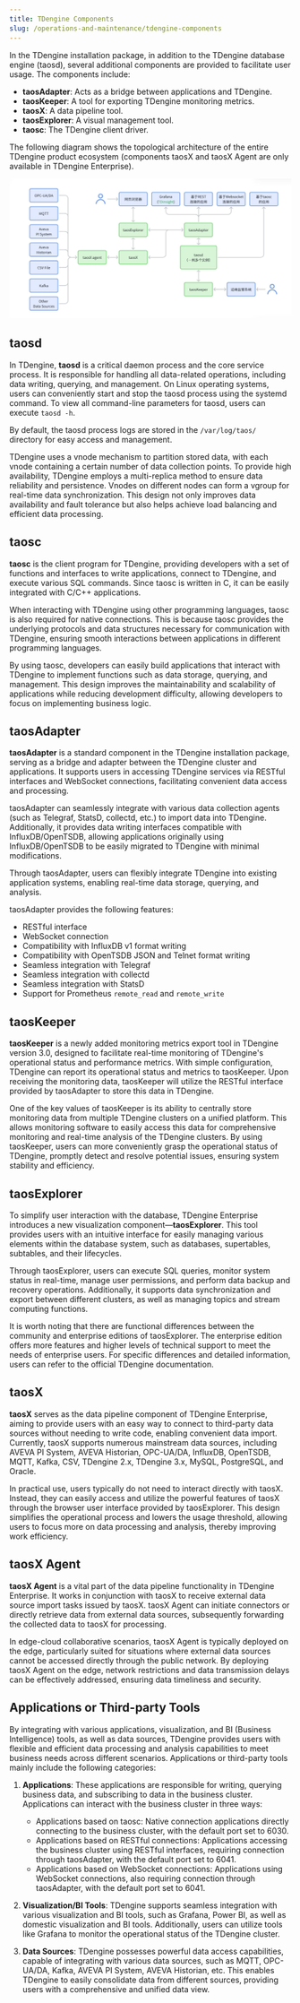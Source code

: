 ```yaml
---
title: TDengine Components
slug: /operations-and-maintenance/tdengine-components
---
```


In the TDengine installation package, in addition to the TDengine database engine (taosd), several additional components are provided to facilitate user usage. The components include:

- **taosAdapter**: Acts as a bridge between applications and TDengine.
- **taosKeeper**: A tool for exporting TDengine monitoring metrics.
- **taosX**: A data pipeline tool.
- **taosExplorer**: A visual management tool.
- **taosc**: The TDengine client driver.

The following diagram shows the topological architecture of the entire TDengine product ecosystem (components taosX and taosX Agent are only available in TDengine Enterprise).

![TDengine Product Ecosystem Topology](../assets/tdengine-components-01.png)

## taosd

In TDengine, **taosd** is a critical daemon process and the core service process. It is responsible for handling all data-related operations, including data writing, querying, and management. On Linux operating systems, users can conveniently start and stop the taosd process using the systemd command. To view all command-line parameters for taosd, users can execute `taosd -h`.

By default, the taosd process logs are stored in the `/var/log/taos/` directory for easy access and management.

TDengine uses a vnode mechanism to partition stored data, with each vnode containing a certain number of data collection points. To provide high availability, TDengine employs a multi-replica method to ensure data reliability and persistence. Vnodes on different nodes can form a vgroup for real-time data synchronization. This design not only improves data availability and fault tolerance but also helps achieve load balancing and efficient data processing.

## taosc

**taosc** is the client program for TDengine, providing developers with a set of functions and interfaces to write applications, connect to TDengine, and execute various SQL commands. Since taosc is written in C, it can be easily integrated with C/C++ applications.

When interacting with TDengine using other programming languages, taosc is also required for native connections. This is because taosc provides the underlying protocols and data structures necessary for communication with TDengine, ensuring smooth interactions between applications in different programming languages.

By using taosc, developers can easily build applications that interact with TDengine to implement functions such as data storage, querying, and management. This design improves the maintainability and scalability of applications while reducing development difficulty, allowing developers to focus on implementing business logic.

## taosAdapter

**taosAdapter** is a standard component in the TDengine installation package, serving as a bridge and adapter between the TDengine cluster and applications. It supports users in accessing TDengine services via RESTful interfaces and WebSocket connections, facilitating convenient data access and processing.

taosAdapter can seamlessly integrate with various data collection agents (such as Telegraf, StatsD, collectd, etc.) to import data into TDengine. Additionally, it provides data writing interfaces compatible with InfluxDB/OpenTSDB, allowing applications originally using InfluxDB/OpenTSDB to be easily migrated to TDengine with minimal modifications.

Through taosAdapter, users can flexibly integrate TDengine into existing application systems, enabling real-time data storage, querying, and analysis.

taosAdapter provides the following features:

- RESTful interface
- WebSocket connection
- Compatibility with InfluxDB v1 format writing
- Compatibility with OpenTSDB JSON and Telnet format writing
- Seamless integration with Telegraf
- Seamless integration with collectd
- Seamless integration with StatsD
- Support for Prometheus `remote_read` and `remote_write`

## taosKeeper

**taosKeeper** is a newly added monitoring metrics export tool in TDengine version 3.0, designed to facilitate real-time monitoring of TDengine's operational status and performance metrics. With simple configuration, TDengine can report its operational status and metrics to taosKeeper. Upon receiving the monitoring data, taosKeeper will utilize the RESTful interface provided by taosAdapter to store this data in TDengine.

One of the key values of taosKeeper is its ability to centrally store monitoring data from multiple TDengine clusters on a unified platform. This allows monitoring software to easily access this data for comprehensive monitoring and real-time analysis of the TDengine clusters. By using taosKeeper, users can more conveniently grasp the operational status of TDengine, promptly detect and resolve potential issues, ensuring system stability and efficiency.

## taosExplorer

To simplify user interaction with the database, TDengine Enterprise introduces a new visualization component—**taosExplorer**. This tool provides users with an intuitive interface for easily managing various elements within the database system, such as databases, supertables, subtables, and their lifecycles.

Through taosExplorer, users can execute SQL queries, monitor system status in real-time, manage user permissions, and perform data backup and recovery operations. Additionally, it supports data synchronization and export between different clusters, as well as managing topics and stream computing functions.

It is worth noting that there are functional differences between the community and enterprise editions of taosExplorer. The enterprise edition offers more features and higher levels of technical support to meet the needs of enterprise users. For specific differences and detailed information, users can refer to the official TDengine documentation.

## taosX

**taosX** serves as the data pipeline component of TDengine Enterprise, aiming to provide users with an easy way to connect to third-party data sources without needing to write code, enabling convenient data import. Currently, taosX supports numerous mainstream data sources, including AVEVA PI System, AVEVA Historian, OPC-UA/DA, InfluxDB, OpenTSDB, MQTT, Kafka, CSV, TDengine 2.x, TDengine 3.x, MySQL, PostgreSQL, and Oracle.

In practical use, users typically do not need to interact directly with taosX. Instead, they can easily access and utilize the powerful features of taosX through the browser user interface provided by taosExplorer. This design simplifies the operational process and lowers the usage threshold, allowing users to focus more on data processing and analysis, thereby improving work efficiency.

## taosX Agent

**taosX Agent** is a vital part of the data pipeline functionality in TDengine Enterprise. It works in conjunction with taosX to receive external data source import tasks issued by taosX. taosX Agent can initiate connectors or directly retrieve data from external data sources, subsequently forwarding the collected data to taosX for processing.

In edge-cloud collaborative scenarios, taosX Agent is typically deployed on the edge, particularly suited for situations where external data sources cannot be accessed directly through the public network. By deploying taosX Agent on the edge, network restrictions and data transmission delays can be effectively addressed, ensuring data timeliness and security.

## Applications or Third-party Tools

By integrating with various applications, visualization, and BI (Business Intelligence) tools, as well as data sources, TDengine provides users with flexible and efficient data processing and analysis capabilities to meet business needs across different scenarios. Applications or third-party tools mainly include the following categories:

1. **Applications**: These applications are responsible for writing, querying business data, and subscribing to data in the business cluster. Applications can interact with the business cluster in three ways:
   - Applications based on taosc: Native connection applications directly connecting to the business cluster, with the default port set to 6030.
   - Applications based on RESTful connections: Applications accessing the business cluster using RESTful interfaces, requiring connection through taosAdapter, with the default port set to 6041.
   - Applications based on WebSocket connections: Applications using WebSocket connections, also requiring connection through taosAdapter, with the default port set to 6041.

2. **Visualization/BI Tools**: TDengine supports seamless integration with various visualization and BI tools, such as Grafana, Power BI, as well as domestic visualization and BI tools. Additionally, users can utilize tools like Grafana to monitor the operational status of the TDengine cluster.

3. **Data Sources**: TDengine possesses powerful data access capabilities, capable of integrating with various data sources, such as MQTT, OPC-UA/DA, Kafka, AVEVA PI System, AVEVA Historian, etc. This enables TDengine to easily consolidate data from different sources, providing users with a comprehensive and unified data view.
